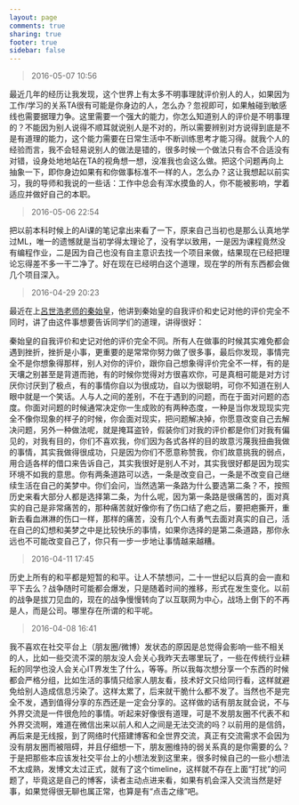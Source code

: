```yaml
---
layout: page
comments: true
sharing: true
footer: true
sidebar: false
---
```

> 2016-05-07 10:56

最近几年的经历让我发现，这个世界上有太多不明事理就评价别人的人，如果因为工作/学习的关系TA很有可能是你身边的人，怎么办？忽视即可，如果触碰到敏感线也需要据理力争。这里需要一个强大的能力，你怎么知道别人的评价是不明事理的？不能因为别人说得不顺耳就说别人是不对的，所以需要辨别对方说得到底是不是有道理的能力，这个能力需要在日常生活中不断训练思考才能习得。就我个人的经验而言，我不会轻易说别人的做法是错的，很多时候一个做法只有合不合适没有对错，设身处地地站在TA的视角想一想，没准我也会这么做。把这个问题再向上抽象一下，即你身边如果有和你做事标准不一样的人，怎么办？这让我想起以前实习，我的导师和我说的一些话：工作中总会有浑水摸鱼的人，你不能被影响，学着适应并做好自己的本职。

> 2016-05-06 22:54

把以前本科时候上的AI课的笔记拿出来看了一下，原来自己当初也是那么认真地学过ML，唯一的遗憾就是当初学得太理论了，没有学以致用，一是因为课程竟然没有编程作业，二是因为自己也没有自主意识去找一个项目来做，结果现在已经把理论忘得差不多一干二净了。好在现在已经明白这个道理，现在学的所有东西都会做几个项目深入。

> 2016-04-29 20:23

最近在上[呂世浩老师的秦始皇](https://www.coursera.org/course/chinesehistory)，他讲到秦始皇的自我评价和史记对他的评价完全不同时，讲了由这件事想要告诉同学们的道理，讲得很好：

秦始皇的自我评价和史记对他的评价完全不同。所有人在做事的时候其实难免都会遇到挫折，挫折是小事，更重要的是常常你努力做了很多事，最后你发现，事情完全不是你想象得那样，别人对你的评价，跟你自己想象得评价完全不一样，有的是天壤之别甚至是背道而驰，有的时候你觉得对方很喜欢你，可是真相可能是对方讨厌你讨厌到了极点，有的事情你自以为很成功，自以为很聪明，可你不知道在别人眼中就是一个笑话。人与人之间的差别，不在于遇到的问题，而在于面对问题的态度。你面对问题的时候通常决定你一生成败的有两种态度，一种是当你发现现实完全不像你现象的样子的时候，你会面对现实，把问题解决掉，你愿意改变自己去解决问题，另外一种做法呢，就是掩耳盗铃，假装你们对我的评价都是你们对我有偏见的，对我有目的，你们不喜欢我，你们因为各式各样的目的故意污蔑我扭曲我做的事情，其实我做得很成功，只是因为你们不愿意称赞我，你们故意挑我的弱点，用合适各样的借口来告诉自己，其实我很好是别人不对，其实我很好都是因为现实环境不如我的意思。你有两条道路可以选，一条是改变自己，一条是不改变自己继续生活在自己的美梦中。你们会问，当然选第一条路为什么要选第二条？不，按照历史来看大部分人都是选择第二条，为什么呢，因为第一条路是很痛苦的，面对真实的自己是非常痛苦的，那种痛苦就好像你有了伤口结了疤之后，要把疤撕开，重新去看血淋淋的伤口一样，那样的痛苦，没有几个人有勇气去面对真实的自己，活在自己的幻想和美梦之中是比较快乐的事情，如果你选择的是第二条道路，那你永远也不可能改变自己了，你只有一步一步地让事情越来越糟。

> 2016-04-11 17:45

历史上所有的和平都是短暂的和平。让人不禁想问，二十一世纪以后真的会一直和平下去么？战争随时可能都会爆发，只是随着时间的推移，形式在发生变化。以前的战争是拔刀见血的，现在的战争慢慢转向了以互联网为中心，战场上倒下的不再是人，而是公司。哪里存在所谓的和平呢。

> 2016-04-08 16:41

我不喜欢在社交平台上（朋友圈/微博）发状态的原因是总觉得会影响一些不相关的人，比如一些交流不深的朋友没人会关心我昨天去哪里玩了，一些在传统行业耕耘的同学也没人会关心IT界发生了什么，等等。所以我每次想分享一个东西的时候都会严格分组，比如生活的事情只给家人朋友看，技术好文只给同行看，这样就避免给别人造成信息污染了。这样太累了，后来就干脆什么都不发了。当然也不是完全不发，遇到值得分享的东西还是一定会分享的。这样做的话有朋友就会说，不与外界交流是一件很危险的事情。听起来好像很有道理，可是不发朋友圈不代表不和外界交流啊，难道在微信出来以前人和人之间是无法交流的吗？以前用的是信鸽，再后来是无线报，到了网络时代搭建博客和全世界交流，真正有交流需求不会因为没有朋友圈而被阻碍，并且仔细想一下，朋友圈维持的弱关系真的是你需要的么？于是把那些本应该发社交平台上的小想法发到这里来，很多时候自己的一些小想法不太成熟，发博文太过正式，就有了这个timeline，这样就不存在上面“打扰”的问题了，毕竟这是自己的博客，读者主动点进来看，如果有机会深入交流当然是好事，如果觉得很无聊也属正常，也算是有“点击之缘”吧。

